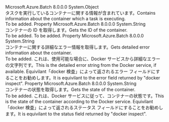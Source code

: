 <Type Name="TaskContainerExecutionInformation" FullName="Microsoft.Azure.Batch.TaskContainerExecutionInformation">
  <TypeSignature Language="C#" Value="public class TaskContainerExecutionInformation" />
  <TypeSignature Language="ILAsm" Value=".class public auto ansi beforefieldinit TaskContainerExecutionInformation extends System.Object" />
  <TypeSignature Language="DocId" Value="T:Microsoft.Azure.Batch.TaskContainerExecutionInformation" />
  <TypeSignature Language="VB.NET" Value="Public Class TaskContainerExecutionInformation" />
  <TypeSignature Language="F#" Value="type TaskContainerExecutionInformation = class&#xA;    interface IPropertyMetadata&#xA;    interface IModifiable&#xA;    interface IReadOnly" />
  <AssemblyInfo>
    <AssemblyName>Microsoft.Azure.Batch</AssemblyName>
    <AssemblyVersion>8.0.0.0</AssemblyVersion>
  </AssemblyInfo>
  <Base>
    <BaseTypeName>System.Object</BaseTypeName>
  </Base>
  <Interfaces />
  <Docs>
    <summary>
            <span data-ttu-id="0da51-101">タスクを実行しているコンテナーに関する情報が含まれています。</span><span class="sxs-lookup"><span data-stu-id="0da51-101">Contains information about the container which a task is executing.</span></span>
            </summary>
    <remarks>To be added.</remarks>
  </Docs>
  <Members>
    <Member MemberName="ContainerId">
      <MemberSignature Language="C#" Value="public string ContainerId { get; }" />
      <MemberSignature Language="ILAsm" Value=".property instance string ContainerId" />
      <MemberSignature Language="DocId" Value="P:Microsoft.Azure.Batch.TaskContainerExecutionInformation.ContainerId" />
      <MemberSignature Language="VB.NET" Value="Public ReadOnly Property ContainerId As String" />
      <MemberSignature Language="F#" Value="member this.ContainerId : string" Usage="Microsoft.Azure.Batch.TaskContainerExecutionInformation.ContainerId" />
      <MemberType>Property</MemberType>
      <AssemblyInfo>
        <AssemblyName>Microsoft.Azure.Batch</AssemblyName>
        <AssemblyVersion>8.0.0.0</AssemblyVersion>
      </AssemblyInfo>
      <ReturnValue>
        <ReturnType>System.String</ReturnType>
      </ReturnValue>
      <Docs>
        <summary>
            <span data-ttu-id="0da51-102">コンテナーの ID を取得します。</span><span class="sxs-lookup"><span data-stu-id="0da51-102">Gets the ID of the container.</span></span>
            </summary>
        <value>To be added.</value>
        <remarks>To be added.</remarks>
      </Docs>
    </Member>
    <Member MemberName="Error">
      <MemberSignature Language="C#" Value="public string Error { get; }" />
      <MemberSignature Language="ILAsm" Value=".property instance string Error" />
      <MemberSignature Language="DocId" Value="P:Microsoft.Azure.Batch.TaskContainerExecutionInformation.Error" />
      <MemberSignature Language="VB.NET" Value="Public ReadOnly Property Error As String" />
      <MemberSignature Language="F#" Value="member this.Error : string" Usage="Microsoft.Azure.Batch.TaskContainerExecutionInformation.Error" />
      <MemberType>Property</MemberType>
      <AssemblyInfo>
        <AssemblyName>Microsoft.Azure.Batch</AssemblyName>
        <AssemblyVersion>8.0.0.0</AssemblyVersion>
      </AssemblyInfo>
      <ReturnValue>
        <ReturnType>System.String</ReturnType>
      </ReturnValue>
      <Docs>
        <summary>
            <span data-ttu-id="0da51-103">コンテナーに関する詳細なエラー情報を取得します。</span><span class="sxs-lookup"><span data-stu-id="0da51-103">Gets detailed error information about the container.</span></span>
            </summary>
        <value>To be added.</value>
        <remarks>
            <span data-ttu-id="0da51-104">これは、使用可能な場合に、Docker サービスから詳細なエラーの文字列です。</span><span class="sxs-lookup"><span data-stu-id="0da51-104">This is the detailed error string from the Docker service, if available.</span></span> <span data-ttu-id="0da51-105">Equivilant「docker 検査」によって返されるエラー フィールドにすることをお勧めします。</span><span class="sxs-lookup"><span data-stu-id="0da51-105">It is equivilant to the error field returned by "docker inspect".</span></span>
            </remarks>
      </Docs>
    </Member>
    <Member MemberName="State">
      <MemberSignature Language="C#" Value="public string State { get; }" />
      <MemberSignature Language="ILAsm" Value=".property instance string State" />
      <MemberSignature Language="DocId" Value="P:Microsoft.Azure.Batch.TaskContainerExecutionInformation.State" />
      <MemberSignature Language="VB.NET" Value="Public ReadOnly Property State As String" />
      <MemberSignature Language="F#" Value="member this.State : string" Usage="Microsoft.Azure.Batch.TaskContainerExecutionInformation.State" />
      <MemberType>Property</MemberType>
      <AssemblyInfo>
        <AssemblyName>Microsoft.Azure.Batch</AssemblyName>
        <AssemblyVersion>8.0.0.0</AssemblyVersion>
      </AssemblyInfo>
      <ReturnValue>
        <ReturnType>System.String</ReturnType>
      </ReturnValue>
      <Docs>
        <summary>
            <span data-ttu-id="0da51-106">コンテナーの状態を取得します。</span><span class="sxs-lookup"><span data-stu-id="0da51-106">Gets the state of the container.</span></span>
            </summary>
        <value>To be added.</value>
        <remarks>
            <span data-ttu-id="0da51-107">これは、Docker サービスに従って、コンテナーの状態です。</span><span class="sxs-lookup"><span data-stu-id="0da51-107">This is the state of the container according to the Docker service.</span></span> <span data-ttu-id="0da51-108">Equivilant「docker 検査」によって返されるステータス フィールドにすることをお勧めします。</span><span class="sxs-lookup"><span data-stu-id="0da51-108">It is equivilant to the status field returned by "docker inspect".</span></span>
            </remarks>
      </Docs>
    </Member>
  </Members>
</Type>